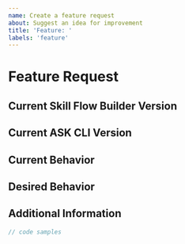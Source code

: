 ```yaml
---
name: Create a feature request
about: Suggest an idea for improvement
title: 'Feature: '
labels: 'feature'
---
```


# Feature Request

## Current Skill Flow Builder Version

## Current ASK CLI Version

## Current Behavior

## Desired Behavior

## Additional Information

```javascript
// code samples
```
